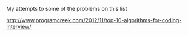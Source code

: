 My attempts to some of the problems on this list

http://www.programcreek.com/2012/11/top-10-algorithms-for-coding-interview/
